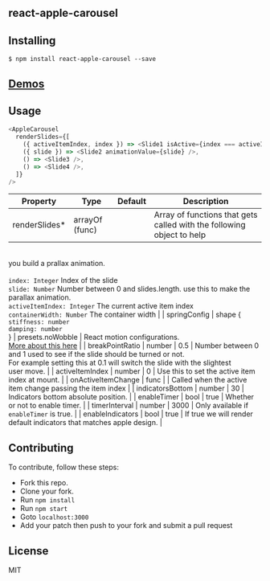 react-apple-carousel
---------------

Installing
------------
```
$ npm install react-apple-carousel --save
```

[Demos](http://bitriddler.com/playground/apple-carousel)
--------------

Usage
--------

```javascript
<AppleCarousel
  renderSlides={[
    ({ activeItemIndex, index }) => <Slide1 isActive={index === activeItemIndex} />,
    ({ slide }) => <Slide2 animationValue={slide} />,
    () => <Slide3 />,
    () => <Slide4 />,
  ]}
/>
```

| Property | Type | Default | Description |
| --- | --- | --- | --- |
| renderSlides* | arrayOf (func) |  | Array of functions that gets called with the following object to help<br />you build a prallax animation.<br /><br />`index: Integer` Index of the slide<br />`slide: Number` Number between 0 and slides.length. use this to make the parallax animation.<br />`activeItemIndex: Integer` The current active item index<br />`containerWidth: Number` The container width |
| springConfig | shape {<br />`stiffness: number`<br />`damping: number`<br />} | presets.noWobble | React motion configurations.<br />[More about this here](https://github.com/chenglou/react-motion#--spring-val-number-config-springhelperconfig--opaqueconfig) |
| breakPointRatio | number | 0.5 | Number between 0 and 1 used to see if the slide should be turned or not.<br />For example setting this at 0.1 will switch the slide with the slightest<br />user move. |
| activeItemIndex | number | 0 | Use this to set the active item index at mount. |
| onActiveItemChange | func |  | Called when the active item change passing the item index |
| indicatorsBottom | number | 30 | Indicators bottom absolute position. |
| enableTimer | bool | true | Whether or not to enable timer. |
| timerInterval | number | 3000 | Only available if `enableTimer` is true. |
| enableIndicators | bool | true | If true we will render default indicators that matches apple design. |

Contributing
--------------
To contribute, follow these steps:
- Fork this repo.
- Clone your fork.
- Run `npm install`
- Run `npm start`
- Goto `localhost:3000`
- Add your patch then push to your fork and submit a pull request

License
---------
MIT
